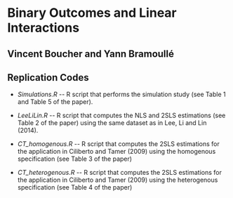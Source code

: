 # Binary Outcomes and Linear Interactions

## Vincent Boucher and Yann Bramoullé

## Replication Codes

+ *Simulations.R* -- R script that performs the simulation study (see Table 1 and Table 5 of the paper).

+ *LeeLiLin.R* -- R script that computes the NLS and 2SLS estimations (see Table 2 of the paper) using the same dataset as in Lee, Li and Lin (2014).

+ *CT_homogenous.R* -- R script that computes the 2SLS estimations for the application in Ciliberto and Tamer (2009) using the homogenous specification (see Table 3 of the paper)

+ *CT_heterogenous.R* -- R script that computes the 2SLS estimations for the application in Ciliberto and Tamer (2009) using the heterogenous specification (see Table 4 of the paper)

